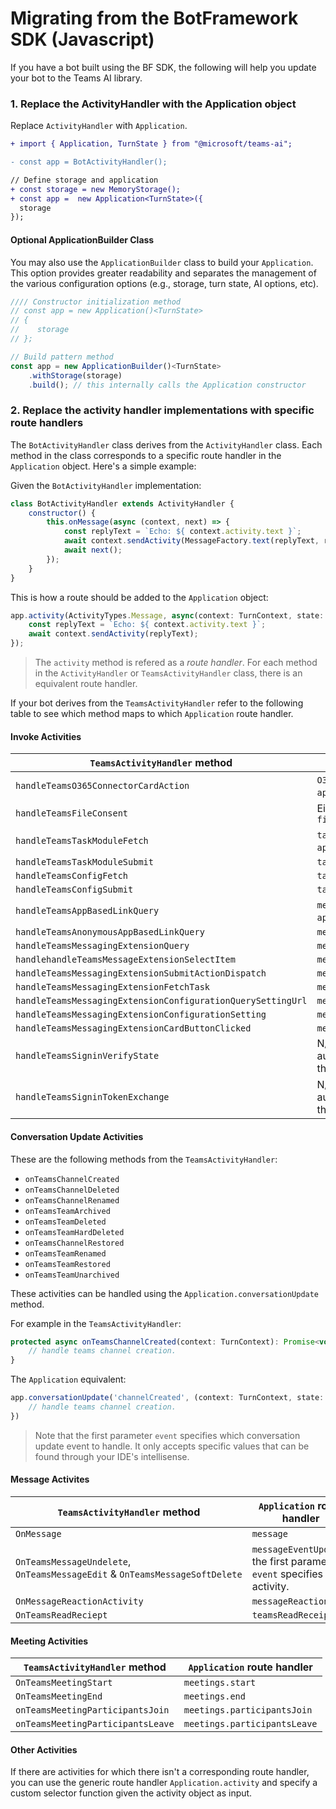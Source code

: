 # Migrating from the BotFramework SDK (Javascript)

If you have a bot built using the BF SDK, the following will help you update your bot to the Teams AI library.

### 1. Replace the ActivityHandler with the Application object

Replace `ActivityHandler` with `Application`.

```diff
+ import { Application, TurnState } from "@microsoft/teams-ai";

- const app = BotActivityHandler();

// Define storage and application
+ const storage = new MemoryStorage();
+ const app =  new Application<TurnState>({
  storage
});
```

#### Optional ApplicationBuilder Class

You may also use the `ApplicationBuilder` class to build your `Application`. This option provides greater readability and separates the management of the various configuration options (e.g., storage, turn state, AI options, etc).

```js
//// Constructor initialization method
// const app = new Application()<TurnState>
// {
//    storage
// };

// Build pattern method
const app = new ApplicationBuilder()<TurnState>
    .withStorage(storage)
    .build(); // this internally calls the Application constructor
```

### 2. Replace the activity handler implementations with specific route handlers

The `BotActivityHandler` class derives from the `ActivityHandler` class. Each method in the class corresponds to a specific route handler in the `Application` object. Here's a simple example:

Given the `BotActivityHandler` implementation:

```js
class BotActivityHandler extends ActivityHandler {
    constructor() {
        this.onMessage(async (context, next) => {
            const replyText = `Echo: ${ context.activity.text }`;
            await context.sendActivity(MessageFactory.text(replyText, replyText));
            await next();
        });
    }
}
```

This is how a route should be added to the `Application` object:

```js
app.activity(ActivityTypes.Message, async(context: TurnContext, state: TurnState) => {
    const replyText = `Echo: ${ context.activity.text }`;
    await context.sendActivity(replyText);        
});
```

>  The `activity` method is refered as a *route handler*. For each method in the `ActivityHandler` or `TeamsActivityHandler` class, there is an equivalent route handler. 



If your bot derives from the `TeamsActivityHandler` refer to the following table to see which method maps to which `Application` route handler.



#### Invoke Activities

| `TeamsActivityHandler` method                               | `Application` route handler                                                                     |
| ----------------------------------------------------------- | ----------------------------------------------------------------------------------------------- |
| `handleTeamsO365ConnectorCardAction`                        | `O365ConnectorCardAction` (usage: `app.O365ConnectorCardAction(...)`)                           |
| `handleTeamsFileConsent`                                    | Either `fileConsentAccept` or `fileConsentDecline`                                              |
| `handleTeamsTaskModuleFetch`                                | `taskModules.fetch` (usage: `app.taskModules.Fetch(...)`)                                       |
| `handleTeamsTaskModuleSubmit`                               | `taskModules.submit`                                                                            |
| `handleTeamsConfigFetch`                                    | `taskModules.configFetch`                                                                       |
| `handleTeamsConfigSubmit`                                   | `taskModules.configSubmit`                                                                      |
| `handleTeamsAppBasedLinkQuery`                              | `messageExtensions.queryLink` (usage: `app.MessageExtensions.queryLink(...)`)                   |
| `handleTeamsAnonymousAppBasedLinkQuery`                     | `messageExtensions.anonymousQueryLink`                                                          |
| `handleTeamsMessagingExtensionQuery`                        | `messageExtensions.query`                                                                       |
| `handlehandleTeamsMessageExtensionSelectItem`               | `messageExtensions.selectItem`                                                                  |
| `handleTeamsMessagingExtensionSubmitActionDispatch`         | `messageExtensions.submitAction`                                                                |
| `handleTeamsMessagingExtensionFetchTask`                    | `messageExtensions.fetchTask`                                                                   |
| `handleTeamsMessagingExtensionConfigurationQuerySettingUrl` | `messageExtensions.queryUrlSetting`                                                             |
| `handleTeamsMessagingExtensionConfigurationSetting`         | `messageExtensions.configureSettings`                                                           |
| `handleTeamsMessagingExtensionCardButtonClicked`            | `messageExtensions.handleOnButtonClicked`                                                       |
| `handleTeamsSigninVerifyState`                              | N/A (you should use the built-in user authentication feature instead of handling this manually) |
| `handleTeamsSigninTokenExchange`                            | N/A (you should use the built-in user authentication feature instead of handling this manually) |



#### Conversation Update Activities

These are the following methods from the `TeamsActivityHandler`:


- `onTeamsChannelCreated`
- `onTeamsChannelDeleted`
- `onTeamsChannelRenamed`
- `onTeamsTeamArchived`
- `onTeamsTeamDeleted`
- `onTeamsTeamHardDeleted`
- `onTeamsChannelRestored`
- `onTeamsTeamRenamed`
- `onTeamsTeamRestored`
- `onTeamsTeamUnarchived`



These activities can be handled using the `Application.conversationUpdate` method. 

For example in the `TeamsActivityHandler`:



```js
protected async onTeamsChannelCreated(context: TurnContext): Promise<void> {
    // handle teams channel creation.
}
```

The `Application` equivalent:

```js
app.conversationUpdate('channelCreated', (context: TurnContext, state: TurnState) => {
    // handle teams channel creation.
})
```

> Note that the first parameter `event` specifies which conversation update event to handle. It only accepts specific values that can be found through your IDE's intellisense.



#### Message Activites

| `TeamsActivityHandler` method                                               | `Application` route handler                                                |
| --------------------------------------------------------------------------- | -------------------------------------------------------------------------- |
| `OnMessage`                                                                 | `message`                                                                  |
| `OnTeamsMessageUndelete`, `OnTeamsMessageEdit` & `OnTeamsMessageSoftDelete` | `messageEventUpdate` , the first parameter `event` specifies the activity. |
| `OnMessageReactionActivity`                                                 | `messageReactions`                                                         |
| `OnTeamsReadReciept`                                                        | `teamsReadReceipt`                                                         |

#### Meeting Activities

| `TeamsActivityHandler` method     | `Application` route handler  |
| --------------------------------- | ---------------------------- |
| `OnTeamsMeetingStart`             | `meetings.start`             |
| `OnTeamsMeetingEnd`               | `meetings.end`               |
| `onTeamsMeetingParticipantsJoin`  | `meetings.participantsJoin`  |
| `onTeamsMeetingParticipantsLeave` | `meetings.participantsLeave` |

#### Other Activities

If there are activities for which there isn't a corresponding route handler, you can use the generic route handler `Application.activity` and specify a custom selector function given the activity object as input.

 
